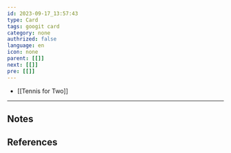 ```yaml
---
id: 2023-09-17_13:57:43
type: Card
tags: googit card
category: none
authrized: false
language: en
icon: none
parent: [[]]
next: [[]]
pre: [[]]
---
```


- [[Tennis for Two]]

---

## Notes

## References